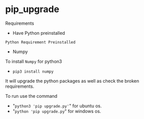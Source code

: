 # pip_upgrade

Requirements
- Have Python preinstalled

```Python Requirement Preinstalled```
- Numpy

To install ```Numpy``` for python3
- ```pip3 install numpy```

It will upgrade the python packages as well as check the broken requirements.

To run use the command 
- "```python3 'pip upgrade.py'```" for ubuntu os.
- "```python 'pip upgrade.py```" for windows os.
